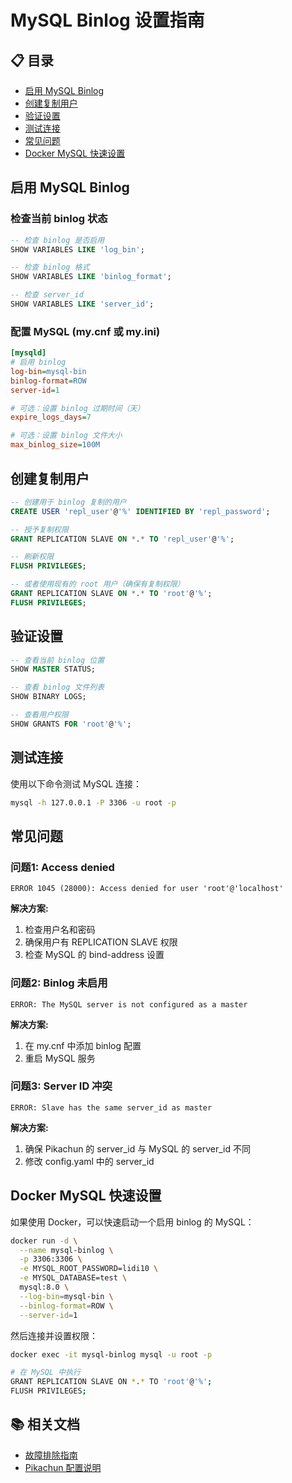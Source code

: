 # MySQL Binlog 设置指南

## 📋 目录

- [启用 MySQL Binlog](#启用-mysql-binlog)
- [创建复制用户](#创建复制用户)
- [验证设置](#验证设置)
- [测试连接](#测试连接)
- [常见问题](#常见问题)
- [Docker MySQL 快速设置](#docker-mysql-快速设置)

## 启用 MySQL Binlog

### 检查当前 binlog 状态

```sql
-- 检查 binlog 是否启用
SHOW VARIABLES LIKE 'log_bin';

-- 检查 binlog 格式
SHOW VARIABLES LIKE 'binlog_format';

-- 检查 server_id
SHOW VARIABLES LIKE 'server_id';
```

### 配置 MySQL (my.cnf 或 my.ini)

```ini
[mysqld]
# 启用 binlog
log-bin=mysql-bin
binlog-format=ROW
server-id=1

# 可选：设置 binlog 过期时间（天）
expire_logs_days=7

# 可选：设置 binlog 文件大小
max_binlog_size=100M
```

## 创建复制用户

```sql
-- 创建用于 binlog 复制的用户
CREATE USER 'repl_user'@'%' IDENTIFIED BY 'repl_password';

-- 授予复制权限
GRANT REPLICATION SLAVE ON *.* TO 'repl_user'@'%';

-- 刷新权限
FLUSH PRIVILEGES;

-- 或者使用现有的 root 用户（确保有复制权限）
GRANT REPLICATION SLAVE ON *.* TO 'root'@'%';
FLUSH PRIVILEGES;
```

## 验证设置

```sql
-- 查看当前 binlog 位置
SHOW MASTER STATUS;

-- 查看 binlog 文件列表
SHOW BINARY LOGS;

-- 查看用户权限
SHOW GRANTS FOR 'root'@'%';
```

## 测试连接

使用以下命令测试 MySQL 连接：

```bash
mysql -h 127.0.0.1 -P 3306 -u root -p
```

## 常见问题

### 问题1: Access denied

```
ERROR 1045 (28000): Access denied for user 'root'@'localhost'
```

**解决方案:**
1. 检查用户名和密码
2. 确保用户有 REPLICATION SLAVE 权限
3. 检查 MySQL 的 bind-address 设置

### 问题2: Binlog 未启用

```
ERROR: The MySQL server is not configured as a master
```

**解决方案:**
1. 在 my.cnf 中添加 binlog 配置
2. 重启 MySQL 服务

### 问题3: Server ID 冲突

```
ERROR: Slave has the same server_id as master
```

**解决方案:**
1. 确保 Pikachun 的 server_id 与 MySQL 的 server_id 不同
2. 修改 config.yaml 中的 server_id

## Docker MySQL 快速设置

如果使用 Docker，可以快速启动一个启用 binlog 的 MySQL：

```bash
docker run -d \
  --name mysql-binlog \
  -p 3306:3306 \
  -e MYSQL_ROOT_PASSWORD=lidi10 \
  -e MYSQL_DATABASE=test \
  mysql:8.0 \
  --log-bin=mysql-bin \
  --binlog-format=ROW \
  --server-id=1
```

然后连接并设置权限：

```bash
docker exec -it mysql-binlog mysql -u root -p

# 在 MySQL 中执行
GRANT REPLICATION SLAVE ON *.* TO 'root'@'%';
FLUSH PRIVILEGES;
```

## 📚 相关文档

- [故障排除指南](TROUBLESHOOTING.md)
- [Pikachun 配置说明](README.md#配置说明)